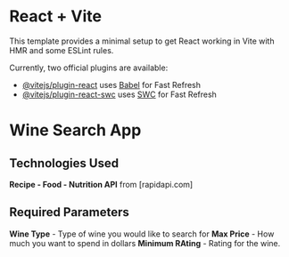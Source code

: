 # React + Vite

This template provides a minimal setup to get React working in Vite with HMR and some ESLint rules.

Currently, two official plugins are available:

- [@vitejs/plugin-react](https://github.com/vitejs/vite-plugin-react/blob/main/packages/plugin-react/README.md) uses [Babel](https://babeljs.io/) for Fast Refresh
- [@vitejs/plugin-react-swc](https://github.com/vitejs/vite-plugin-react-swc) uses [SWC](https://swc.rs/) for Fast Refresh


# Wine Search App

## Technologies Used 
**Recipe - Food - Nutrition API** from [rapidapi.com] 


## Required Parameters
**Wine Type** - Type of wine you would like to search for
**Max Price** - How much you want to spend in dollars
**Minimum RAting** - Rating for the wine.  